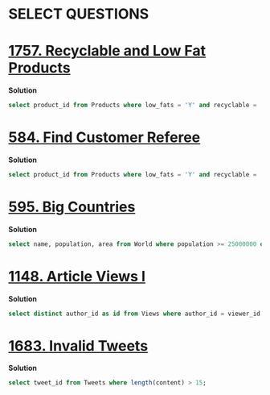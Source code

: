 SELECT QUESTIONS
==============

# **[1757. Recyclable and Low Fat Products](https://leetcode.com/problems/recyclable-and-low-fat-products)**

**Solution**
```sql
select product_id from Products where low_fats = 'Y' and recyclable = 'Y';
```

# **[584. Find Customer Referee](https://leetcode.com/problems/find-customer-referee)**

**Solution**
```sql
select product_id from Products where low_fats = 'Y' and recyclable = 'Y';
```

# **[595. Big Countries](https://leetcode.com/problems/big-countries)**

**Solution**
```sql
select name, population, area from World where population >= 25000000 or area >= 3000000;
```

# **[1148. Article Views I](https://leetcode.com/problems/article-views-i)**

**Solution**
```sql
select distinct author_id as id from Views where author_id = viewer_id order by id;
```

# **[1683. Invalid Tweets](https://leetcode.com/problems/invalid-tweets)**

**Solution**
```sql
select tweet_id from Tweets where length(content) > 15;
```
